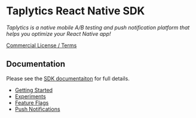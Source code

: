 # Taplytics React Native SDK

_Taplytics is a native mobile A/B testing and push notification platform that helps you optimize your React Native app!_

[Commercial License / Terms](http://taplytics.com/terms)

## Documentation

Please see the [SDK documentaiton](https://docs.taplytics.com/docs/react-native-sdk) for full details.

- [Getting Started](https://docs.taplytics.com/docs/react-native-sdk#getting-started)
- [Experiments](https://docs.taplytics.com/docs/react-native-sdk#experiments)
- [Feature Flags](https://docs.taplytics.com/docs/react-native-sdk#feature-flags)
- [Push Notifications](https://docs.taplytics.com/docs/react-native-sdk#push-notifications)
